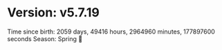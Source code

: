 # Version: v5.7.19
Time since birth: 2059 days, 49416 hours, 2964960 minutes, 177897600 seconds
Season: Spring 🌸
